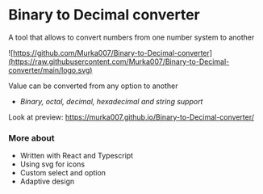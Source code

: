 # Binary to Decimal converter

A tool that allows to convert numbers from one number system to another

![https://github.com/Murka007/Binary-to-Decimal-converter](https://raw.githubusercontent.com/Murka007/Binary-to-Decimal-converter/main/logo.svg)

Value can be converted from any option to another
- *Binary, octal, decimal, hexadecimal and string support*

Look at preview: https://murka007.github.io/Binary-to-Decimal-converter/

### More about
- Written with React and Typescript
- Using svg for icons
- Custom select and option
- Adaptive design